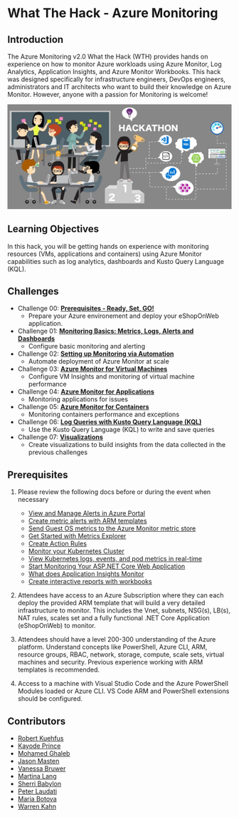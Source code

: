 # What The Hack - Azure Monitoring

## Introduction

The Azure Monitoring v2.0 What the Hack (WTH) provides hands on experience on how to monitor Azure workloads using Azure Monitor, Log Analytics, Application Insights, and Azure Monitor Workbooks. This hack was designed specifically for infrastructure engineers, DevOps engineers, administrators and IT architects who want to build their knowledge on Azure Monitor. However, anyone with a passion for Monitoring is welcome!  

![Hack Intro](./Images/header.png) 

## Learning Objectives

In this hack, you will be getting hands on experience with monitoring resources (VMs, applications and containers) using Azure Monitor capabilities such as log analytics, dashboards and Kusto Query Language (KQL).

## Challenges

- Challenge 00: **[Prerequisites - Ready, Set, GO!](Student/Challenge-00.md)**
	 - Prepare your Azure environement and deploy your eShopOnWeb application.
- Challenge 01: **[Monitoring Basics: Metrics, Logs, Alerts and Dashboards](Student/Challenge-01.md)**
	 - Configure basic monitoring and alerting
- Challenge 02: **[Setting up Monitoring via Automation](Student/Challenge-02.md)**
	 - Automate deployment of Azure Monitor at scale
- Challenge 03: **[Azure Monitor for Virtual Machines](Student/Challenge-03.md)**
	 - Configure VM Insights and monitoring of virtual machine performance
- Challenge 04: **[Azure Monitor for Applications](Student/Challenge-04.md)**
	 - Monitoring applications for issues
- Challenge 05: **[Azure Monitor for Containers](Student/Challenge-05.md)**
	 - Monitoring containers performance and exceptions
- Challenge 06: **[Log Queries with Kusto Query Language (KQL)](Student/Challenge-06.md)**
	 - Use the Kusto Query Language (KQL) to write and save queries
- Challenge 07: **[Visualizations](Student/Challenge-07.md)**
	 - Create visualizations to build insights from the data collected in the previous challenges

## Prerequisites

1. Please review the following docs before or during the event when necessary

    - [View and Manage Alerts in Azure Portal](https://learn.microsoft.com/en-us/azure/azure-monitor/platform/alerts-metric#view-and-manage-with-azure-portal)
    - [Create metric alerts with ARM templates](https://learn.microsoft.com/en-us/azure/azure-monitor/platform/alerts-metric-create-templates)
    - [Send Guest OS metrics to the Azure Monitor metric store](https://learn.microsoft.com/en-us/azure/azure-monitor/platform/collect-custom-metrics-guestos-resource-manager-vm)
    - [Get Started with Metrics Explorer](https://learn.microsoft.com/en-us/azure/azure-monitor/platform/metrics-getting-started)
    - [Create Action Rules](https://learn.microsoft.com/en-us/azure/azure-monitor/platform/alerts-action-rules)
    - [Monitor your Kubernetes Cluster](https://learn.microsoft.com/en-us/azure/azure-monitor/insights/container-insights-analyze)
    - [View Kubernetes logs, events, and pod metrics in real-time](https://learn.microsoft.com/en-us/azure/azure-monitor/insights/container-insights-livedata-overview)
    - [Start Monitoring Your ASP.NET Core Web Application](https://learn.microsoft.com/en-us/azure/azure-monitor/learn/dotnetcore-quick-start)
    - [What does Application Insights Monitor](https://learn.microsoft.com/en-us/azure/azure-monitor/app/app-insights-overview#what-does-application-insights-monitor)
    - [Create interactive reports with workbooks](https://learn.microsoft.com/en-us/azure/azure-monitor/app/usage-workbooks)

2. Attendees have access to an Azure Subscription where they can each deploy the provided ARM template that will build a very detailed infrastructure to monitor.  This includes the Vnet, subnets, NSG(s), LB(s), NAT rules, scales set and a fully functional .NET Core Application (eShopOnWeb) to monitor.
3. Attendees should have a level 200-300 understanding of the Azure platform.  Understand concepts like PowerShell, Azure CLI, ARM, resource groups, RBAC, network, storage, compute, scale sets, virtual machines and security.  Previous experience working with ARM templates is recommended.
4. Access to a machine with Visual Studio Code and the Azure PowerShell Modules loaded or Azure CLI. VS Code ARM and PowerShell extensions should be configured.

## Contributors

- [Robert Kuehfus](https://github.com/rkuehfus)
- [Kayode Prince](kayodeprinceMS)
- [Mohamed Ghaleb](https://github.com/msghaleb)
- [Jason Masten](https://github.com/jamasten)
- [Vanessa Bruwer](https://github.com/vanessabruwer)
- [Martina Lang](https://github.com/martinalang)
- [Sherri Babylon](https://github.com/shbabylo)
- [Peter Laudati](https://github.com/jrzyshr)
- [Maria Botova](https://github.com/MariaBTV)
- [Warren Kahn](https://github.com/WKahnZA)

